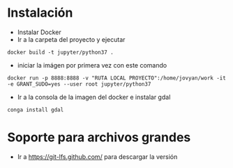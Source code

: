 # Instalación

 * Instalar Docker
 * Ir a la carpeta del proyecto y ejecutar

 ```
 docker build -t jupyter/python37 .
 ```
 * iniciar la imágen por primera vez con este comando
 ```
 docker run -p 8888:8888 -v "RUTA LOCAL PROYECTO":/home/jovyan/work -it -e GRANT_SUDO=yes --user root jupyter/python37
 ```
 * Ir a la consola de la imagen del docker e instalar gdal

 ```
 conga install gdal
 ```

 # Soporte para archivos grandes
  * Ir a https://git-lfs.github.com/ para descargar la versión